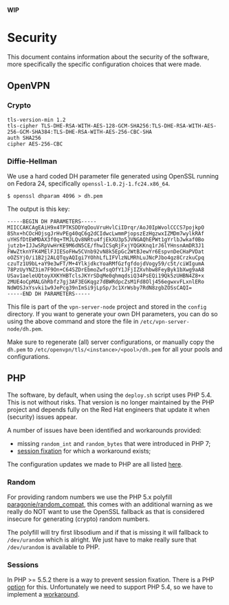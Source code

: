 **WIP**

# Security

This document contains information about the security of the software, more 
specifically the specific configuration choices that were made.

## OpenVPN

### Crypto

    tls-version-min 1.2
    tls-cipher TLS-DHE-RSA-WITH-AES-128-GCM-SHA256:TLS-DHE-RSA-WITH-AES-256-GCM-SHA384:TLS-DHE-RSA-WITH-AES-256-CBC-SHA
    auth SHA256
    cipher AES-256-CBC

### Diffie-Hellman

We use a hard coded DH parameter file generated using OpenSSL running on 
Fedora 24, specifically `openssl-1.0.2j-1.fc24.x86_64`.

    $ openssl dhparam 4096 > dh.pem

The output is this key:

```
-----BEGIN DH PARAMETERS-----
MIICCAKCAgEAiH9x4TPTKSDDYqOouVruHvlCiIDrqr/AoJ0IpWvolCCCS7pojkpO
8Shx+hCOcHOjsgJrHvPEg40qC6g2dCIdwcLwmmPjopszEzHgzwxIZMDm7wylkRAf
uYHSfDtEWMDAX3f0q+TMJLQv8NRtu4fjEkXU3p5JVNGAQhEPWt1gYrlbJwkaf0Bo
jutzb+IJJwSRpVwHrKE9M6dN5CE/fhwICSqRjFxjYQGKKnq1rJ6lYHnsnAmDR3J1
FWwZtknYFK4MElFJIESoFHw5CVnb92vN8k5EpGc2WtBJewYr6EspvnDeCHaPVDat
oOZSYjO/i1B2j2ALQTqyAQIgi7YOhhLfLIFVlzNLMRhLuJNcPJbo4gz8CrzkuCpq
czuTz1U9bL+aY9e3wFT/M+4YlkjdkcYoaRMfGzfgfdojdVogy59/c5t/ciWIgumA
78PzUyYNZ3im7F9On+C64SZDrEbmoZwfsqOfY1JFjIZXvhbw8FeyByk1bXwg9aA8
USav1aeleUQtoyXXKYHBTclsJKYrSDqMe0qhmqdsiQ34PsEQi19Qk5zUHBN4Z8+x
2MUE4oCpMALGhRbfz7gj3AF3EGKqgz7dBWRdpcZsM1Fd8Olj456egwxvFLxnlERo
NdWOSJxYsvki1w9JePcg39nImSi9jLpSp/3c1XrWsby7RdN8zgbZOSsCAQI=
-----END DH PARAMETERS-----
```

This file is part of the `vpn-server-node` project and stored in the `config` 
directory. If you want to generate your own DH parameters, you can do so 
using the above command and store the file in `/etc/vpn-server-node/dh.pem`.

Make sure to regenerate (all) server configurations, or manually copy the 
`dh.pem` to `/etc/openvpn/tls/<instance>/<pool>/dh.pem` for all your pools
and configurations.

## PHP

The software, by default, when using the `deploy.sh` script uses PHP 5.4. This
is not without risks. That version is no longer maintained by the PHP project
and depends fully on the Red Hat engineers that update it when (security) 
issues appear.

A number of issues have been identified and workarounds provided:

- missing `random_int` and `random_bytes` that were introduced in PHP 7;
- [session fixation](https://en.wikipedia.org/wiki/Session_fixation) for which 
  a workaround exists;

The configuration updates we made to PHP are all listed 
[here](resources/99-eduvpn.ini).

### Random

For providing random numbers we use the PHP 5.x polyfill 
[paragonie/random_compat](https://github.com/paragonie/random_compat), this 
comes with an additional warning as we really do NOT want to use the OpenSSL 
fallback as that is considered insecure for generating (crypto) random numbers.

The polyfill will try first libsodium and if that is missing it will fallback 
to `/dev/urandom` which is alright. We just have to make really sure that 
`/dev/urandom` is available to PHP.

### Sessions

In PHP >= 5.5.2 there is a way to prevent session fixation. There is a PHP 
[option](https://secure.php.net/manual/en/session.configuration.php#ini.session.use-strict-mode)
for this. Unfortunately we need to support PHP 5.4, so we have to implement a
[workaround](https://paragonie.com/blog/2015/04/fast-track-safe-and-secure-php-sessions).
